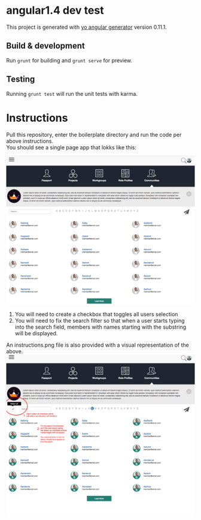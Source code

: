 # angular1.4 dev test

This project is generated with [yo angular generator](https://github.com/yeoman/generator-angular)
version 0.11.1.

## Build & development

Run `grunt` for building and `grunt serve` for preview.

## Testing

Running `grunt test` will run the unit tests with karma.

# Instructions
Pull this repository, enter the boilerplate directory and run the code per above instructions.    
You should see a single page app that lokks like this:

![Image of SPA](spa.png)

1. You will need to create a checkbox that toggles all users selection
2. You will need to fix the search filter so that when a user starts typing into the search field, members with names starting with the substring will be displayed.

An instructions.png file is also provided with a visual representation of the above.
![Image of instructions](instructions.png)
